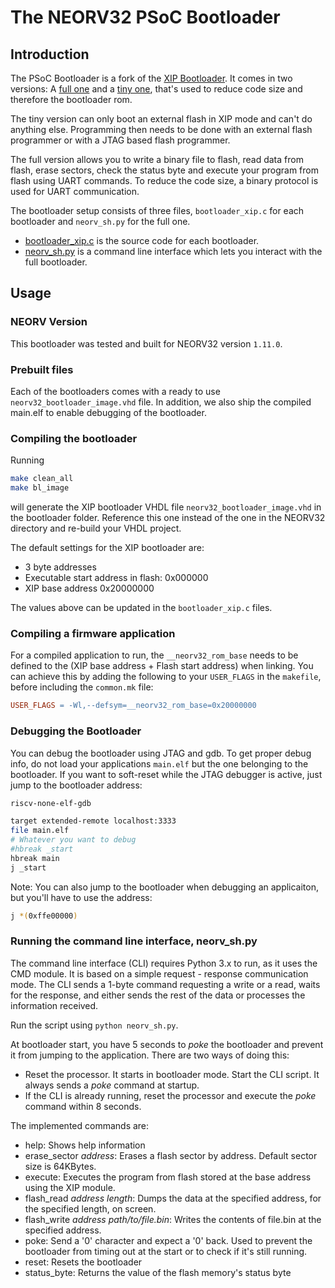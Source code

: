 # The NEORV32 PSoC Bootloader

## Introduction

The PSoC Bootloader is a fork of the [XIP Bootloader](https://github.com/betocool-prog/neorv32-xip-bootloader).
It comes in two versions: A [full one](./bootloader_full/) and a [tiny one](./bootloader_tiny/), that's used to reduce code size and therefore the bootloader rom.

The tiny version can only boot an external flash in XIP mode and can't do anything else.
Programming then needs to be done with an external flash programmer or with a JTAG based flash programmer.

The full version allows you to write a binary file to flash, read data from flash, erase sectors, check the status byte and execute your program from flash using UART commands.
To reduce the code size, a binary protocol is used for UART communication.

The bootloader setup consists of three files, `bootloader_xip.c` for each bootloader and `neorv_sh.py` for the full one.

* [bootloader_xip.c](bootloader_xip.c) is the source code for each bootloader.
* [neorv_sh.py](neorv_sh.py) is a command line interface which lets you interact with the full bootloader.


## Usage

### NEORV Version

This bootloader was tested and built for NEORV32 version `1.11.0`.

### Prebuilt files

Each of the bootloaders comes with a ready to use `neorv32_bootloader_image.vhd` file.
In addition, we also ship the compiled main.elf to enable debugging of the bootloader.

### Compiling the bootloader
Running
```bash
make clean_all
make bl_image
```
will generate the XIP bootloader VHDL file `neorv32_bootloader_image.vhd` in the bootloader folder.
Reference this one instead of the one in the NEORV32 directory and re-build your VHDL project.

The default settings for the XIP bootloader are:
- 3 byte addresses
- Executable start address in flash:  0x000000
- XIP base address 0x20000000

The values above can be updated in the `bootloader_xip.c` files.

### Compiling a firmware application
For a compiled application to run, the `__neorv32_rom_base` needs to be defined to the (XIP base address + Flash start address) when linking.
You can achieve this by adding the following to your `USER_FLAGS` in the `makefile`, before including the `common.mk` file:

```Makefile
USER_FLAGS = -Wl,--defsym=__neorv32_rom_base=0x20000000
```

### Debugging the Bootloader

You can debug the bootloader using JTAG and gdb.
To get proper debug info, do not load your applications `main.elf` but the one belonging to the bootloader.
If you want to soft-reset while the JTAG debugger is active, just jump to the bootloader address:

```bash
riscv-none-elf-gdb

target extended-remote localhost:3333
file main.elf
# Whatever you want to debug
#hbreak _start
hbreak main
j _start
```

Note: You can also jump to the bootloader when debugging an applicaiton, but you'll have to use the address:
```bash
j *(0xffe00000)
```

### Running the command line interface, neorv_sh.py

The command line interface (CLI) requires Python 3.x to run, as it uses the CMD module. It is based on a simple request - response communication mode. The CLI sends a 1-byte command requesting a write or a read, waits for the response, and either sends the rest of the data or processes the information received.

Run the script using `python neorv_sh.py`.

At bootloader start, you have 5 seconds to *poke* the bootloader and prevent it from jumping to the application. There are two ways of doing this:
- Reset the processor. It starts in bootloader mode. Start the CLI script. It always sends a *poke* command at startup.
- If the CLI is already running, reset the processor and execute the *poke* command within 8 seconds.

The implemented commands are:

- help: Shows help information
- erase_sector *address*: Erases a flash sector by address. Default sector size is 64KBytes.
- execute: Executes the program from flash stored at the base address using the XIP module.
- flash_read *address* *length*: Dumps the data at the specified address, for the specified length, on screen.
- flash_write *address* *path/to/file.bin*: Writes the contents of file.bin at the specified address.
- poke: Send a '0' character and expect a '0' back. Used to prevent the bootloader from timing out at the start or to check if it's still running.
- reset: Resets the bootloader
- status_byte: Returns the value of the flash memory's status byte